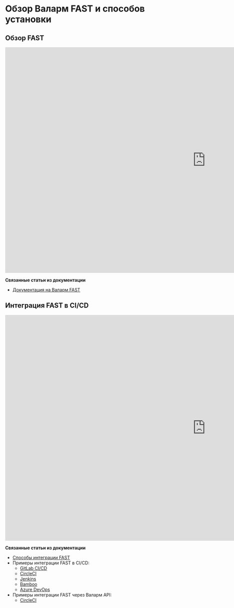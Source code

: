 # Обзор Валарм FAST и способов установки

## Обзор FAST

<div class="video-wrapper">
  <iframe width="1280" height="720" src="https://www.youtube.com/embed/Me4o4v7dPyM" frameborder="0" allow="accelerometer; autoplay; encrypted-media; gyroscope; picture-in-picture" allowfullscreen></iframe>
</div>

**Связанные статьи из документации**

* [Документация на Валарм FAST](https://docs.fast.wallarm.com/ru/)

## Интеграция FAST в CI/CD

<div class="video-wrapper">
  <iframe width="1280" height="720" src="https://www.youtube.com/embed/NRQT_7ZMeko" frameborder="0" allow="accelerometer; autoplay; encrypted-media; gyroscope; picture-in-picture" allowfullscreen></iframe>
</div>

**Связанные статьи из документации**

* [Способы интеграции FAST](https://docs.fast.wallarm.com/ru/poc/integration-overview.html)
* Примеры интеграции FAST в CI/CD:
    * [GitLab CI/CD](https://docs.fast.wallarm.com/ru/poc/examples/gitlabcicd-cimode.html)
    * [CircleCI](https://docs.fast.wallarm.com/ru/poc/examples/circleci-cimode.html)
    * [Jenkins](https://docs.fast.wallarm.com/ru/poc/examples/jenkins-cimode.html)
    * [Bamboo](https://docs.fast.wallarm.com/ru/poc/examples/bamboo-cimode.html)
    * [Azure DevOps](https://docs.fast.wallarm.com/ru/poc/examples/azure-devops-cimode.html)
* Примеры интеграции FAST через Валарм API:
    * [CircleCI](https://docs.fast.wallarm.com/ru/poc/examples/circleci.html)
